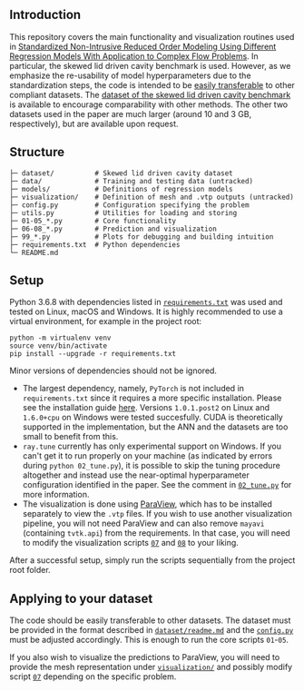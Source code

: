 ## Introduction
This repository covers the main functionality and visualization routines used in [Standardized Non-Intrusive Reduced Order Modeling Using Different Regression Models With Application to Complex Flow Problems](https://arxiv.org/abs/2006.13706). In particular, the skewed lid driven cavity benchmark is used. However, as we emphasize the re-usability of model hyperparameters due to the standardization steps, the code is intended to be [easily transferable](#applying-to-your-dataset) to other compliant datasets.
The [dataset of the skewed lid driven cavity benchmark](dataset) is available to encourage comparability with other methods. The other two datasets used in the paper are much larger (around 10 and 3 GB, respectively), but are available upon request.


## Structure
```
├─ dataset/          # Skewed lid driven cavity dataset
├─ data/             # Training and testing data (untracked)
├─ models/           # Definitions of regression models
├─ visualization/    # Definition of mesh and .vtp outputs (untracked)
├─ config.py         # Configuration specifying the problem
├─ utils.py          # Utilities for loading and storing
├─ 01-05_*.py	     # Core functionality
├─ 06-08_*.py	     # Prediction and visualization
├─ 99_*.py           # Plots for debugging and building intuition
├─ requirements.txt  # Python dependencies
└─ README.md
```


## Setup
Python 3.6.8 with dependencies listed in [`requirements.txt`](requirements.txt) was used and tested on Linux, macOS and Windows.
It is highly recommended to use a virtual environment, for example in the project root:
```shell
python -m virtualenv venv
source venv/bin/activate
pip install --upgrade -r requirements.txt
```
Minor versions of dependencies should not be ignored.
- The largest dependency, namely, `PyTorch` is not included in `requirements.txt` since it requires a more specific installation. Please see the installation guide [here](https://pytorch.org/get-started/locally/). Versions `1.0.1.post2` on Linux and `1.6.0+cpu` on Windows were tested succesfully. CUDA is theoretically supported in the implementation, but the ANN and the datasets are too small to benefit from this.
- `ray.tune` currently has only experimental support on Windows. If you can't get it to run properly on your machine (as indicated by errors during `python 02_tune.py`), it is possible to skip the tuning procedure altogether and instead use the near-optimal hyperparameter configuration identified in the paper. See the comment in [`02_tune.py`](02_tune.py) for more information.
- The visualization is done using [ParaView](https://www.paraview.org/download/), which has to be installed separately to view the `.vtp` files. If you wish to use another visualization pipeline, you will not need ParaView and can also remove `mayavi` (containing `tvtk.api`) from the requirements. In that case, you will need to modify the visualization scripts [`07`](07_visualize_predictions.py) and [`08`](08_visualize_bases.py) to your liking.

After a successful setup, simply run the scripts sequentially from the project root folder.

## Applying to your dataset
The code should be easily transferable to other datasets. The dataset must be provided in the format described in [`dataset/readme.md`](dataset/readme.md) and the [`config.py`](config.py) must be adjusted accordingly. This is enough to run the core scripts `01`-`05`.

If you also wish to visualize the predictions to ParaView, you will need to provide the mesh representation under [`visualization/`](visualization) and possibly modify script [`07`](07_visualize_predictions.py) depending on the specific problem.
